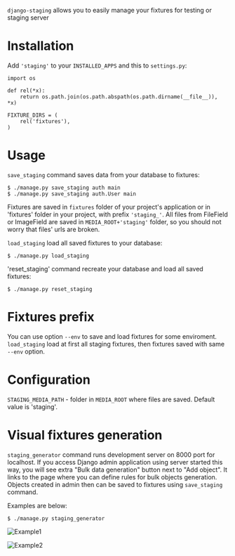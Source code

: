 `django-staging` allows you to easily manage your fixtures for testing or staging server

# Installation

Add `'staging'` to your `INSTALLED_APPS` and this to `settings.py`:

    import os

    def rel(*x):
        return os.path.join(os.path.abspath(os.path.dirname(__file__)), *x)

    FIXTURE_DIRS = (
        rel('fixtures'),
    )

# Usage

`save_staging` command saves data from your database to fixtures:

    $ ./manage.py save_staging auth main
    $ ./manage.py save_staging auth.User main

Fixtures are saved in `fixtures` folder of your project's application or in 'fixtures' folder in your project, with prefix `'staging_'`. All files from FileField or ImageField are saved in `MEDIA_ROOT+'staging'` folder, so you should not worry that files' urls are broken.

`load_staging` load all saved fixtures to your database:

    $ ./manage.py load_staging

'reset_staging' command recreate your database and load all saved fixtures:

    $ ./manage.py reset_staging

# Fixtures prefix

You can use option `--env` to save and load fixtures for some enviroment. `load_staging` load at first all staging fixtures, then fixtures saved with same `--env` option.

# Configuration

`STAGING_MEDIA_PATH` - folder in `MEDIA_ROOT` where files are saved. Default value is 'staging'.

# Visual fixtures generation

`staging_generator` command runs development server on 8000 port for localhost. If you access Django admin application using server started this way, you will see extra "Bulk data generation" button next to "Add object". It links to the page where you can define rules for bulk objects generation. Objects created in admin then can be saved to fixtures using `save_staging` command.

Examples are below:

    $ ./manage.py staging_generator

![Example1](https://github.com/code-on/django-staging/raw/master/examples/example1.png)

![Example2](https://github.com/code-on/django-staging/raw/master/examples/example2.png)
